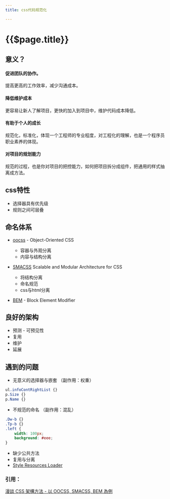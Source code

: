 ```yaml
---
title: css代码规范化

---
```


# {{$page.title}}

## 意义？

#### 促进团队的协作。

提高更高的工作效率，减少沟通成本。

#### 降低维护成本

更容易让新人了解项目，更快的加入到项目中，维护代码成本降低。

#### 有助于个人的成长 

规范化，标准化，体现一个工程师的专业程度，对工程化的理解，也是一个程序员职业素养的体现。

#### 对项目的规划能力

规范的过程，也是你对项目的把控能力，如何把项目拆分成组件，把通用的样式抽离成方法。

## css特性

+ 选择器具有优先级
+ 规则之间可层叠

## 命名体系

+ [oocss](http://oocss.org/) - Object-Oriented CSS
    + 容器与外观分离
    + 内容与结构分离

+ [SMACSS](https://smacss.com/) Scalable and Modular Architecture for CSS
    + 将结构分离
    + 命名规范
    + css与html分离

+ [BEM](http://getbem.com/) - Block Element Modifier
## 良好的架构

+ 预测 - 可预见性
+ 复用
+ 维护
+ 延展

## 遇到的问题

+ 无意义的选择器与嵌套 （副作用：权重）
```css
ul.infoContRightList {}
p.Size {}
p.Name {}
```
+ 不规范的命名 （副作用：混乱）
```css
.Dw-b {}
.Tp-b {}
.left {
    width: 100px;
    background: #eee;
}
```
+ 缺少公共方法
+ 复用与分离
+ [Style Resources Loader](https://www.npmjs.com/package/style-resources-loader)

### 引用：
[漫談 CSS 架構方法 - 以 OOCSS, SMACSS, BEM 為例](https://www.slideshare.net/kurotanshi/css-oocss-smacss-bem)
